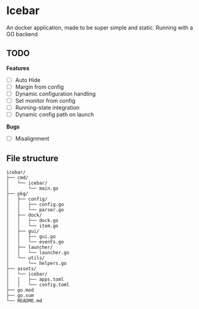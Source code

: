 # Icebar

An docker application, made to be super simple and static. Running with a GO backend


## TODO

**Features**
- [ ] Auto Hide
- [ ] Margin from config
- [ ] Dynamic configuration handling
- [ ] Set monitor from config
- [ ] Running-state integration
- [ ] Dynamic config path on launch

**Bugs**
- [ ] Misalignment

## File structure

```text
icebar/
├── cmd/
│   └── icebar/
│       └── main.go
├── pkg/
│   ├── config/
│   │   ├── config.go
│   │   └── parser.go
│   ├── dock/
│   │   ├── dock.go
│   │   └── item.go
│   ├── gui/
│   │   ├── gui.go
│   │   └── events.go
│   ├── launcher/
│   │   └── launcher.go
│   └── utils/
│       └── helpers.go
├── assets/
│   └── icebar/
│   │   ├── apps.toml
│   │   └── config.toml
├── go.mod
├── go.sum
└── README.md

```